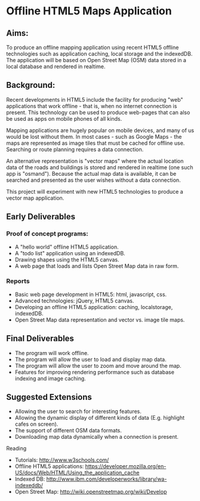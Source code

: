 # Offline HTML5 Maps Application

## Aims:

To produce an offline mapping application using recent HTML5 offline technologies such as application caching, local storage and the indexedDB. The application will be based on Open Street Map (OSM) data stored in a local database and rendered in realtime.

## Background:

Recent developments in HTML5 include the facility for producing "web" applications that work offline - that is, when no internet connection is present. This technology can be used to produce web-pages that can also be used as apps on mobile phones of all kinds.

Mapping applications are hugely popular on mobile devices, and many of us would be lost without them. In most cases - such as Google Maps - the maps are represented as image tiles that must be cached for offline use. Searching or route planning requires a data connection.

An alternative representation is "vector maps" where the actual location data of the roads and buildings is stored and rendered in realtime (one such app is "osmand"). Because the actual map data is available, it can be searched and presented as the user wishes without a data connection.

This project will experiment with new HTML5 technologies to produce a vector map application.

## Early Deliverables

### Proof of concept programs:

* A "hello world" offline HTML5 application.
* A "todo list" application using an indexedDB.
* Drawing shapes using the HTML5 canvas.
* A web page that loads and lists Open Street Map data in raw form.

### Reports

* Basic web page development in HTML5: html, javascript, css.
* Advanced technologies: jQuery, HTML5 canvas.
* Developing an offline HTML5 application: caching, localstorage, indexedDB.
* Open Street Map data representation and vector vs. image tile maps.

## Final Deliverables

* The program will work offline.
* The program will allow the user to load and display map data.
* The program will allow the user to zoom and move around the map.
* Features for improving rendering performance such as database indexing and image caching.

## Suggested Extensions

* Allowing the user to search for interesting features.
* Allowing the dynamic display of different kinds of data (E.g. highlight cafes on screen).
* The support of different OSM data formats.
* Downloading map data dynamically when a connection is present.

Reading

* Tutorials: http://www.w3schools.com/
* Offline HTML5 applications: https://developer.mozilla.org/en-US/docs/Web/HTML/Using_the_application_cache
* Indexed DB: http://www.ibm.com/developerworks/library/wa-indexeddb/
* Open Street Map: http://wiki.openstreetmap.org/wiki/Develop

